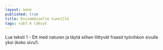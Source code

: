```yaml
---
layout: none
published: true
title: Ensimmäiselle tunnille
tags: rub7.4 läksyt
---
```

Lue teksti 1 - Ett med naturen ja täytä siihen liittyvät fraasit työvihkon sivulle yksi (koko sivu!).
